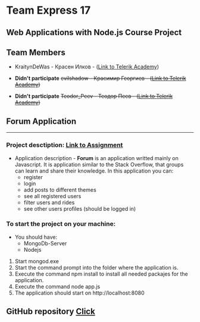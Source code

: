 # Team Express 17

## Web Applications with Node.js Course Project

## Team Members
* KraitynDeWas - Красен Илков - ([Link to Telerik Academy](https://telerikacademy.com/Users/KraitynDeWas))

* **Didn't participate** ~~evilshadow - Красимир Георгиев - ([Link to Telerik Academy](https://telerikacademy.com/Users/evilshadow))~~

* **Didn't participate** ~~Teodor_Peev - Теодор Пеев - ([Link to Telerik Academy](https://telerikacademy.com/Users/Teodor_Peev))~~

## Forum Application
---
### Project desctiption: [Link to Assignment](https://github.com/TelerikAcademy/Web-Applications-with-Node.js/blob/master/Course%20Project/README.md)
- Application description - **Forum** is an application writted mainly on Javascript. It is application similar to the Stack Overflow, that groups can learn and share their knowledge. In this application you can:
  - register
  - login
  - add posts to different themes
  - see all registered users
  - filter users and rides
  - see other users profiles (should be logged in)


### To start the project on your machine:
- You should have:
  - MongoDb-Server
  - Nodejs

1. Start mongod.exe
2. Start the command prompt into the folder where the application is.
3. Execute the command npm install to install all needed packajes for the application.
4. Execute the command node app.js
5. The application should start on http://localhost:8080

## GitHub repository [Click](https://github.com/CosmicEon/Team-Express-17-NodeJS)

